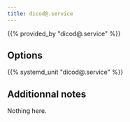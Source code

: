 ```yaml
---
title: dicod@.service
---
```


{{% provided_by "dicod@.service" %}}

## Options

{{% systemd_unit "dicod@.service" %}}

## Additionnal notes

Nothing here.
